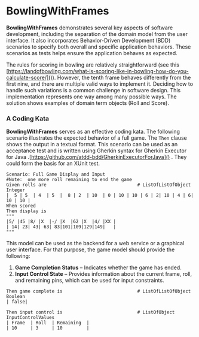 # BowlingWithFrames

**BowlingWithFrames** demonstrates several key aspects of software development, including the separation of the domain model from the user interface. It also incorporates Behavior-Driven Development (BDD) scenarios to specify both overall and specific application behaviors. These scenarios as tests helps ensure the application behaves as expected.

The rules for scoring in bowling are relatively straightforward (see this [https://landofbowling.com/what-is-scoring-like-in-bowling-how-do-you-calculate-score/]()). However, the tenth frame behaves differently from the first nine, and there are multiple valid ways to implement it. Deciding how to handle such variations is a common challenge in software design.  This implementation represents one way among many possible ways.   The solution shows examples of domain term objects (Roll and Score).  

### A Coding Kata

**BowlingWithFrames** serves as an effective coding kata. The following scenario illustrates the expected behavior of a full game. The `Then` clause shows the output in a textual format. This scenario can be used as an acceptance test and is written using Gherkin syntax for Gherkin Executor for Java .[https://github.com/atdd-bdd/GherkinExecutorForJava]() .  They could form the basis for an XUnit test.



```
Scenario: Full Game Display and Input
#Note:  one more roll remaining to end the game 
Given rolls are                                  # ListOfListOfObject Integer 
|  5 | 5  | 4  | 5  |  8 | 2  | 10  | 0 | 10 | 10 | 6 | 2| 10 | 4 | 6| 10 | 10 |
When scored 
Then display is   
"""
|5/ |45 |8/ |X  |-/ |X  |62 |X  |4/ |XX |
| 14| 23| 43| 63| 83|101|109|129|149|   |
"""

```

This model can be used as the backend for a web service or a graphical user interface.  For that purpose, the game model should provide the following:

1. **Game Completion Status** – Indicates whether the game has ended.
2. **Input Control State** – Provides information about the current frame, roll, and remaining pins, which can be used for input constraints.

```
Then game complete is                            # ListOfListOfObject Boolean 
| false| 

Then input control is                            # ListOfObject InputControlValues 
| Frame  | Roll  | Remaining  |
| 10     | 3     | 10         |

```

